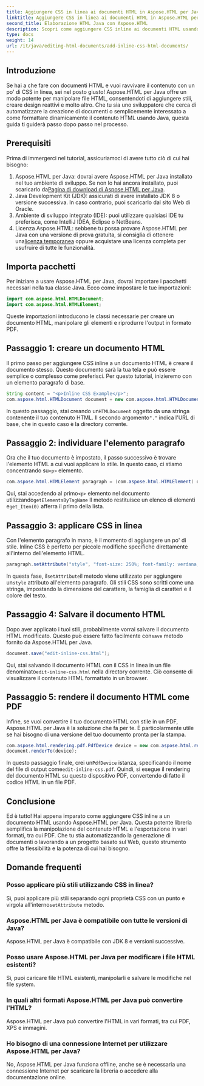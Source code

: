 ```yaml
---
title: Aggiungere CSS in linea ai documenti HTML in Aspose.HTML per Java
linktitle: Aggiungere CSS in linea ai documenti HTML in Aspose.HTML per Java
second_title: Elaborazione HTML Java con Aspose.HTML
description: Scopri come aggiungere CSS inline ai documenti HTML usando Aspose.HTML per Java. Questa guida passo passo ti aiuta a formattare l'HTML e a convertirlo in PDF con facilità.
type: docs
weight: 14
url: /it/java/editing-html-documents/add-inline-css-html-documents/
---
```

## Introduzione
Se hai a che fare con documenti HTML e vuoi ravvivare il contenuto con un po' di CSS in linea, sei nel posto giusto! Aspose.HTML per Java offre un modo potente per manipolare file HTML, consentendoti di aggiungere stili, creare design reattivi e molto altro. Che tu sia uno sviluppatore che cerca di automatizzare la creazione di documenti o semplicemente interessato a come formattare dinamicamente il contenuto HTML usando Java, questa guida ti guiderà passo dopo passo nel processo.
## Prerequisiti
Prima di immergerci nel tutorial, assicuriamoci di avere tutto ciò di cui hai bisogno:
1.  Aspose.HTML per Java: dovrai avere Aspose.HTML per Java installato nel tuo ambiente di sviluppo. Se non lo hai ancora installato, puoi scaricarlo da[Pagina di download di Aspose.HTML per Java](https://releases.aspose.com/html/java/).
2. Java Development Kit (JDK): assicurati di avere installato JDK 8 o versione successiva. In caso contrario, puoi scaricarlo dal sito Web di Oracle.
3. Ambiente di sviluppo integrato (IDE): puoi utilizzare qualsiasi IDE tu preferisca, come IntelliJ IDEA, Eclipse o NetBeans.
4.  Licenza Aspose.HTML: sebbene tu possa provare Aspose.HTML per Java con una versione di prova gratuita, si consiglia di ottenere una[licenza temporanea](https://purchase.aspose.com/temporary-license/) oppure acquistare una licenza completa per usufruire di tutte le funzionalità.

## Importa pacchetti
Per iniziare a usare Aspose.HTML per Java, dovrai importare i pacchetti necessari nella tua classe Java. Ecco come impostare le tue importazioni:
```java
import com.aspose.html.HTMLDocument;
import com.aspose.html.HTMLElement;
```
Queste importazioni introducono le classi necessarie per creare un documento HTML, manipolare gli elementi e riprodurre l'output in formato PDF.
## Passaggio 1: creare un documento HTML
Il primo passo per aggiungere CSS inline a un documento HTML è creare il documento stesso. Questo documento sarà la tua tela e può essere semplice o complesso come preferisci. Per questo tutorial, inizieremo con un elemento paragrafo di base.
```java
String content = "<p>Inline CSS Example</p>";
com.aspose.html.HTMLDocument document = new com.aspose.html.HTMLDocument(content, ".");
```
 In questo passaggio, stai creando un`HTMLDocument` oggetto da una stringa contenente il tuo contenuto HTML. Il secondo argomento`"."` indica l'URL di base, che in questo caso è la directory corrente.
## Passaggio 2: individuare l'elemento paragrafo
 Ora che il tuo documento è impostato, il passo successivo è trovare l'elemento HTML a cui vuoi applicare lo stile. In questo caso, ci stiamo concentrando su`<p>` elemento.
```java
com.aspose.html.HTMLElement paragraph = (com.aspose.html.HTMLElement) document.getElementsByTagName("p").get_Item(0);
```
 Qui, stai accedendo al primo`<p>` elemento nel documento utilizzando`getElementsByTagName` Il metodo restituisce un elenco di elementi e`get_Item(0)` afferra il primo della lista.
## Passaggio 3: applicare CSS in linea
Con l'elemento paragrafo in mano, è il momento di aggiungere un po' di stile. Inline CSS è perfetto per piccole modifiche specifiche direttamente all'interno dell'elemento HTML.
```java
paragraph.setAttribute("style", "font-size: 250%; font-family: verdana; color: #cd66aa");
```
 In questa fase, il`setAttribute`il metodo viene utilizzato per aggiungere un`style` attributo all'elemento paragrafo. Gli stili CSS sono scritti come una stringa, impostando la dimensione del carattere, la famiglia di caratteri e il colore del testo.
## Passaggio 4: Salvare il documento HTML
 Dopo aver applicato i tuoi stili, probabilmente vorrai salvare il documento HTML modificato. Questo può essere fatto facilmente con`save` metodo fornito da Aspose.HTML per Java.
```java
document.save("edit-inline-css.html");
```
 Qui, stai salvando il documento HTML con il CSS in linea in un file denominato`edit-inline-css.html` nella directory corrente. Ciò consente di visualizzare il contenuto HTML formattato in un browser.
## Passaggio 5: rendere il documento HTML come PDF
Infine, se vuoi convertire il tuo documento HTML con stile in un PDF, Aspose.HTML per Java è la soluzione che fa per te. È particolarmente utile se hai bisogno di una versione del tuo documento pronta per la stampa.
```java
com.aspose.html.rendering.pdf.PdfDevice device = new com.aspose.html.rendering.pdf.PdfDevice("edit-inline-css.pdf");
document.renderTo(device);
```
 In questo passaggio finale, crei un`PdfDevice` istanza, specificando il nome del file di output come`edit-inline-css.pdf`. Quindi, si esegue il rendering del documento HTML su questo dispositivo PDF, convertendo di fatto il codice HTML in un file PDF.

## Conclusione
Ed è tutto! Hai appena imparato come aggiungere CSS inline a un documento HTML usando Aspose.HTML per Java. Questa potente libreria semplifica la manipolazione del contenuto HTML e l'esportazione in vari formati, tra cui PDF. Che tu stia automatizzando la generazione di documenti o lavorando a un progetto basato sul Web, questo strumento offre la flessibilità e la potenza di cui hai bisogno.
## Domande frequenti
### Posso applicare più stili utilizzando CSS in linea?
 Sì, puoi applicare più stili separando ogni proprietà CSS con un punto e virgola all'interno`setAttribute` metodo.
### Aspose.HTML per Java è compatibile con tutte le versioni di Java?
Aspose.HTML per Java è compatibile con JDK 8 e versioni successive.
### Posso usare Aspose.HTML per Java per modificare i file HTML esistenti?
Sì, puoi caricare file HTML esistenti, manipolarli e salvare le modifiche nel file system.
### In quali altri formati Aspose.HTML per Java può convertire l'HTML?
Aspose.HTML per Java può convertire l'HTML in vari formati, tra cui PDF, XPS e immagini.
### Ho bisogno di una connessione Internet per utilizzare Aspose.HTML per Java?
No, Aspose.HTML per Java funziona offline, anche se è necessaria una connessione Internet per scaricare la libreria o accedere alla documentazione online.